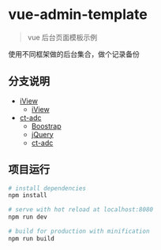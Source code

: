 # vue-admin-template

> vue 后台页面模板示例

使用不同框架做的后台集合，做个记录备份


## 分支说明

- [iView](./tree/iview)
    - [iView](https://www.iviewui.com/)
- [ct-adc](./tree/ct-adc)
    - [Boostrap](http://www.bootcss.com/)
    - [jQuery](https://jquery.com/)
    - [ct-adc](https://github.com/ct-adc)


## 项目运行

``` bash
# install dependencies
npm install

# serve with hot reload at localhost:8080
npm run dev

# build for production with minification
npm run build
```
